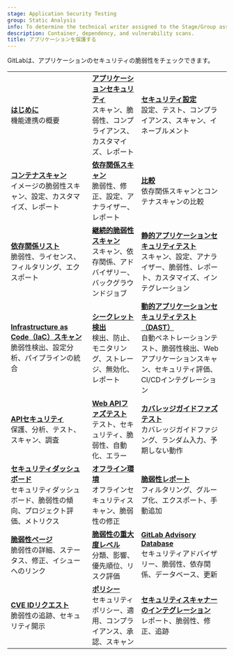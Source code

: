 ```yaml
---
stage: Application Security Testing
group: Static Analysis
info: To determine the technical writer assigned to the Stage/Group associated with this page, see https://handbook.gitlab.com/handbook/product/ux/technical-writing/#assignments
description: Container, dependency, and vulnerability scans.
title: アプリケーションを保護する
---
```


GitLabは、アプリケーションのセキュリティの脆弱性をチェックできます。

| | | |
|--|--|--|
| [**はじめに**](get-started-security.md)<br>機能連携の概要 | [**アプリケーションセキュリティ**](_index.md)<br>スキャン、脆弱性、コンプライアンス、カスタマイズ、レポート | [**セキュリティ設定**](configuration/_index.md)<br>設定、テスト、コンプライアンス、スキャン、イネーブルメント |
| [**コンテナスキャン**](container_scanning/_index.md)<br>イメージの脆弱性スキャン、設定、カスタマイズ、レポート | [**依存関係スキャン**](dependency_scanning/_index.md)<br>脆弱性、修正、設定、アナライザー、レポート | [**比較**](comparison_dependency_and_container_scanning.md)<br>依存関係スキャンとコンテナスキャンの比較 |
| [**依存関係リスト**](dependency_list/_index.md)<br>脆弱性、ライセンス、フィルタリング、エクスポート | [**継続的脆弱性スキャン**](continuous_vulnerability_scanning/_index.md)<br>スキャン、依存関係、アドバイザリー、バックグラウンドジョブ | [**静的アプリケーションセキュリティテスト**](sast/_index.md)<br>スキャン、設定、アナライザー、脆弱性、レポート、カスタマイズ、インテグレーション |
| [**Infrastructure as Code（IaC）スキャン**](iac_scanning/_index.md)<br>脆弱性検出、設定分析、パイプラインの統合 | [**シークレット検出**](secret_detection/_index.md)<br>検出、防止、モニタリング、ストレージ、無効化、レポート | [**動的アプリケーションセキュリティテスト（DAST）**](dast/_index.md)<br>自動ペネトレーションテスト、脆弱性検出、Webアプリケーションスキャン、セキュリティ評価、CI/CDインテグレーション |
| [**APIセキュリティ**](api_security/_index.md)<br>保護、分析、テスト、スキャン、調査 | [**Web APIファズテスト**](api_fuzzing/_index.md)<br>テスト、セキュリティ、脆弱性、自動化、エラー | [**カバレッジガイドファズテスト**](coverage_fuzzing/_index.md)<br>カバレッジガイドファジング、ランダム入力、予期しない動作 |
| [**セキュリティダッシュボード**](security_dashboard/_index.md)<br>セキュリティダッシュボード、脆弱性の傾向、プロジェクト評価、メトリクス | [**オフライン環境**](offline_deployments/_index.md)<br>オフラインセキュリティスキャン、脆弱性の修正 | [**脆弱性レポート**](vulnerability_report/_index.md)<br>フィルタリング、グループ化、エクスポート、手動追加 |
| [**脆弱性ページ**](vulnerabilities/_index.md)<br>脆弱性の詳細、ステータス、修正、イシューへのリンク | [**脆弱性の重大度レベル**](vulnerabilities/severities.md)<br>分類、影響、優先順位、リスク評価 | [**GitLab Advisory Database**](gitlab_advisory_database/_index.md)<br>セキュリティアドバイザリー、脆弱性、依存関係、データベース、更新 |
| [**CVE IDリクエスト**](cve_id_request.md)<br>脆弱性の追跡、セキュリティ開示 | [**ポリシー**](policies/_index.md)<br>セキュリティポリシー、適用、コンプライアンス、承認、スキャン | [**セキュリティスキャナーのインテグレーション**](../../development/integrations/secure.md)<br>レポート、脆弱性、修正、追跡 |
